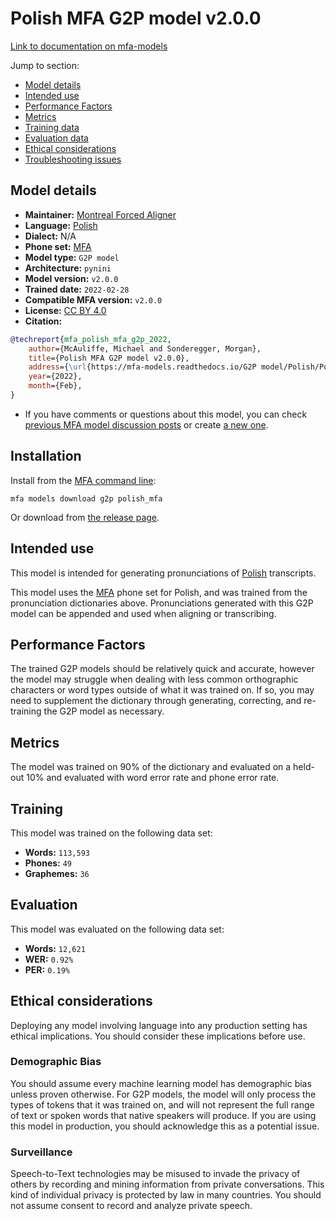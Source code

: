 
# Polish MFA G2P model v2.0.0

[Link to documentation on mfa-models](https://mfa-models.readthedocs.io/en/main/g2p/polish_mfa.html)

Jump to section:

- [Model details](#model-details)
- [Intended use](#intended-use)
- [Performance Factors](#performance-factors)
- [Metrics](#metrics)
- [Training data](#training-data)
- [Evaluation data](#evaluation-data)
- [Ethical considerations](#ethical-considerations)
- [Troubleshooting issues](#troubleshooting-issues)

## Model details

- **Maintainer:** [Montreal Forced Aligner](https://montreal-forced-aligner.readthedocs.io/)
- **Language:** [Polish](https://en.wikipedia.org/wiki/Polish_language)
- **Dialect:** N/A
- **Phone set:** [MFA](https://mfa-models.readthedocs.io/en/refactor/mfa_phone_set.html#polish)
- **Model type:** `G2P model`
- **Architecture:** `pynini`
- **Model version:** `v2.0.0`
- **Trained date:** `2022-02-28`
- **Compatible MFA version:** `v2.0.0`
- **License:** [CC BY 4.0](https://github.com/MontrealCorpusTools/mfa-models/tree/main/g2p/polish/mfa/v2.0.0/LICENSE)
- **Citation:**

```bibtex
@techreport{mfa_polish_mfa_g2p_2022,
	author={McAuliffe, Michael and Sonderegger, Morgan},
	title={Polish MFA G2P model v2.0.0},
	address={\url{https://mfa-models.readthedocs.io/G2P model/Polish/Polish MFA G2P model v2_0_0.html}},
	year={2022},
	month={Feb},
}
```

- If you have comments or questions about this model, you can check [previous MFA model discussion posts](https://github.com/MontrealCorpusTools/mfa-models/discussions?discussions_q=Polish+MFA+G2P+model+v2.0.0) or create [a new one](https://github.com/MontrealCorpusTools/mfa-models/discussions/new).

## Installation

Install from the [MFA command line](https://montreal-forced-aligner.readthedocs.io/en/latest/user_guide/models/index.html):

```
mfa models download g2p polish_mfa
```

Or download from [the release page](https://github.com/MontrealCorpusTools/mfa-models/releases/tag/g2p-polish_mfa-v2.0.0).

## Intended use

This model is intended for generating pronunciations of [Polish](https://en.wikipedia.org/wiki/Polish_language) transcripts.

This model uses the [MFA](https://mfa-models.readthedocs.io/en/refactor/mfa_phone_set.html#polish) phone set for Polish, and was trained from the pronunciation dictionaries above. Pronunciations generated with this G2P model can be appended and used when aligning or transcribing.

## Performance Factors

The trained G2P models should be relatively quick and accurate, however the model may struggle when dealing with less common orthographic characters or word types outside of what it was trained on. If so, you may need to supplement the dictionary through generating, correcting, and re-training the G2P model as necessary.

## Metrics

The model was trained on 90% of the dictionary and evaluated on a held-out 10% and evaluated with word error rate and phone error rate.

## Training

This model was trained on the following data set:


* **Words:** `113,593`
* **Phones:** `49`
* **Graphemes:** `36`

## Evaluation

This model was evaluated on the following data set:


* **Words:** `12,621`
* **WER:** `0.92%`
* **PER:** `0.19%`

## Ethical considerations

Deploying any model involving language into any production setting has ethical implications. You should consider these implications before use.

### Demographic Bias

You should assume every machine learning model has demographic bias unless proven otherwise. For G2P models, the model will only process the types of tokens that it was trained on, and will not represent the full range of text or spoken words that native speakers will produce. If you are using this model in production, you should acknowledge this as a potential issue.

### Surveillance

Speech-to-Text technologies may be misused to invade the privacy of others by recording and mining information from private conversations. This kind of individual privacy is protected by law in many countries. You should not assume consent to record and analyze private speech.
